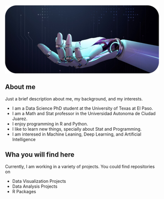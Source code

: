 
![Artificial Intelligence](ai-image.jpg)

## About me

Just a brief description about me, my background, and my interests.

 - I am a Data Science PhD student at the University of Texas at El Paso.
 - I am a Math and Stat professor in the Universidad Autonoma de Ciudad Juarez.
 - I enjoy programming in R and Python.
 - I like to learn new things, specially about Stat and Programming.
 - I am interesed in Machine Leaning, Deep Learning, and Artificial Intelligence

## Wha you will find here

Currently, I am working in a variety of projects. You could find repositories on

 - Data Visualization Projects
 - Data Analysis Projects
 - R Packages
